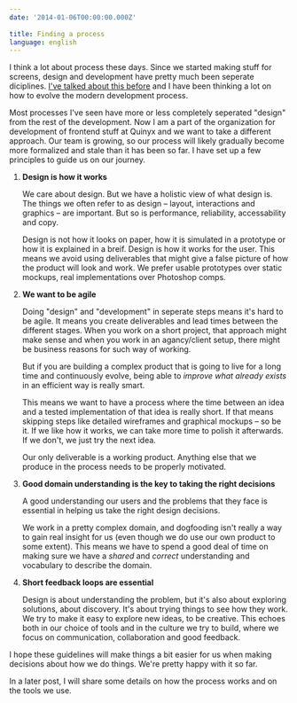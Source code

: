 ```yaml
---
date: '2014-01-06T00:00:00.000Z'
 
title: Finding a process
language: english
---
```


I think a lot about process these days. Since we started making stuff for screens, design and development have pretty much been seperate diciplines. [I've talked about this before](http://eldh.co/who-is-a-designer) and I have been thinking a lot on how to evolve the modern development process.

Most processes I've seen have more or less completely seperated "design" from the rest of the development. Now I am a part of the organization for development of frontend stuff at Quinyx and we want to take a different approach. Our team is growing, so our process will likely gradually become more formalized and stale than it has been so far. I have set up a few principles to guide us on our journey.

1. **Design is how it works**

   We care about design. But we have a holistic view of what design is. The things we often refer to as design – layout, interactions and graphics – are important. But so is performance, reliability, accessability and copy.

   Design is not how it looks on paper, how it is simulated in a prototype or how it is explained in a breif. Design is how it works for the user. This means we avoid using deliverables that might give a false picture of how the product will look and work. We prefer usable prototypes over static mockups, real implementations over Photoshop comps.

2. **We want to be agile**

   Doing "design" and "development" in seperate steps means it's hard to be agile. It means you create deliverables and lead times between the different stages. When you work on a short project, that approach might make sense and when you work in an agancy/client setup, there might be business reasons for such way of working.

   But if you are building a complex product that is going to live for a long time and continuously evolve, being able to _improve what already exists_ in an efficient way is really smart.

   This means we want to have a process where the time between an idea and a tested implementation of that idea is really short. If that means skipping steps like detailed wireframes and graphical mockups – so be it. If we like how it works, we can take more time to polish it afterwards. If we don't, we just try the next idea.

   Our only deliverable is a working product. Anything else that we produce in the process needs to be properly motivated.

3. **Good domain understanding is the key to taking the right decisions**

   A good understanding our users and the problems that they face is essential in helping us take the right design decisions.

   We work in a pretty complex domain, and dogfooding isn't really a way to gain real insight for us (even though we do use our own product to some extent). This means we have to spend a good deal of time on making sure we have a _shared_ and _correct_ understanding and vocabulary to describe the domain.

4. **Short feedback loops are essential**

   Design is about understanding the problem, but it's also about exploring solutions, about discovery. It's about trying things to see how they work. We try to make it easy to explore new ideas, to be creative. This echoes both in our choice of tools and in the culture we try to build, where we focus on communication, collaboration and good feedback.

I hope these guidelines will make things a bit easier for us when making decisions about how we do things. We're pretty happy with it so far.

In a later post, I will share some details on how the process works and on the tools we use.
